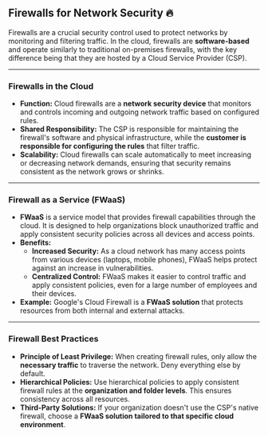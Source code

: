 ## Firewalls for Network Security 🔥

Firewalls are a crucial security control used to protect networks by monitoring and filtering traffic. In the cloud, firewalls are **software-based** and operate similarly to traditional on-premises firewalls, with the key difference being that they are hosted by a Cloud Service Provider (CSP).

---

### Firewalls in the Cloud

* **Function:** Cloud firewalls are a **network security device** that monitors and controls incoming and outgoing network traffic based on configured rules.
* **Shared Responsibility:** The CSP is responsible for maintaining the firewall's software and physical infrastructure, while the **customer is responsible for configuring the rules** that filter traffic.
* **Scalability:** Cloud firewalls can scale automatically to meet increasing or decreasing network demands, ensuring that security remains consistent as the network grows or shrinks.

---

### Firewall as a Service (FWaaS)

* **FWaaS** is a service model that provides firewall capabilities through the cloud. It is designed to help organizations block unauthorized traffic and apply consistent security policies across all devices and access points.
* **Benefits:**
    * **Increased Security:** As a cloud network has many access points from various devices (laptops, mobile phones), FWaaS helps protect against an increase in vulnerabilities.
    * **Centralized Control:** FWaaS makes it easier to control traffic and apply consistent policies, even for a large number of employees and their devices.
* **Example:** Google's Cloud Firewall is a **FWaaS solution** that protects resources from both internal and external attacks.

---

### Firewall Best Practices

* **Principle of Least Privilege:** When creating firewall rules, only allow the **necessary traffic** to traverse the network. Deny everything else by default.
* **Hierarchical Policies:** Use hierarchical policies to apply consistent firewall rules at the **organization and folder levels**. This ensures consistency across all resources.
* **Third-Party Solutions:** If your organization doesn't use the CSP's native firewall, choose a **FWaaS solution tailored to that specific cloud environment**.
